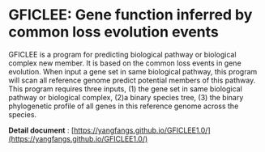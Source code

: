 # GFICLEE: Gene function inferred by common loss evolution events


GFICLEE is a program for predicting biological pathway or biological complex new member. 
It is based on the common loss events in gene evolution. When input a gene set in same biological pathway, 
this program will scan all reference genome predict potential members of this pathway. 
This program requires three inputs, (1) the gene set in same biological pathway or biological complex, 
(2)a binary species tree, (3) the binary phylogenetic profile of all genes in this reference genome across the species.



**Detail document** : [https://yangfangs.github.io/GFICLEE1.0/](https://yangfangs.github.io/GFICLEE1.0/)